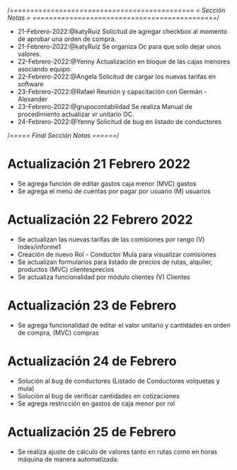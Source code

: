  
/*=============================================
=            Sección Notas           =
=============================================*/

- 21-Febrero-2022:@katyRuiz Solicitud de agregar checkbox al momento de aprobar una orden de compra.
- 21-Febrero-2022:@katyRuiz Se organiza Oc para que solo dejar unos valores.
- 22-Febrero-2022:@Yenny Actualización en bloque de las cajas menores asociando equipo. 
- 22-Febrero-2022:@Angela Solicitud de cargar los nuevas tarifas en software
- 23-Febrero-2022:@Rafael Reunión y capacitación con Germán - Alexander
- 23-Febrero-2022:@grupocontabilidad Se realiza Manual de procedimiento actualizar vr unitario OC.
- 24-Febrero-2022:@Yenny Solicitud de bug en listado de conductores


/*=====  Final Sección Notas  ======*/


# Actualización 21 Febrero 2022 

- Se agrega función de editar gastos caja menor (MVC) gastos
- Se agrega el menú de cuentas por pagar por usuario (M) usuarios

# Actualización 22 Febrero 2022 
 - Se actualizan las nuevas tarifas de las comisiones por rango (V) index/informe1
 - Creación de nuevo Rol - Conductor Mula para visualizar comisiones
 - Se actualizan formularios para listado de precios de rutas, alquiler, productos (MVC) clientesprecios 
 - Se actualiza funcionalidad por módulo clientes (V) Clientes

# Actualización 23 de Febrero 
- Se agrega funcionalidad de editar el valor unitario y cantidades en orden de compra, (MVC) compras

# Actualización 24 de Febrero 

- Solución al bug de conductores (Listado de Conductores volquetas y mula)
- Solución al bug de verificar cantidades en cotizaciones
- Se agrega restricción en gastos de caja menor por rol 

# Actualización 25 de Febrero

- Se realiza ajuste de cálculo de valores tanto en rutas como en horas máquina de manera automatizada. 



